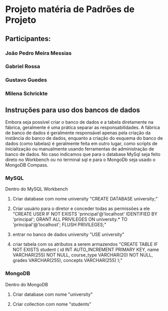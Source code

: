 # Projeto matéria de Padrões de Projeto
## Participantes:
### João Pedro Meira Messias
### Gabriel Rossa
### Gustavo Guedes
### Milena Schrickte


## Instruções para uso dos bancos de dados

Embora seja possível criar o banco de dados e a tabela diretamente na fábrica, geralmente é uma prática separar as 
responsabilidades. A fábrica de banco de dados é geralmente responsável apenas pela criação da instância do banco de 
dados, enquanto a criação do esquema do banco de dados (como tabelas) é geralmente feita em outro lugar, como scripts 
de inicialização ou manualmente usando ferramentas de administração de banco de dados.
No caso indicamos que para o database MySql seja feito direto no Workbench ou no terminal sql e para o MongoDb seja
usado o MongoDB Compass.

### MySQL
Dentro do MySQL Workbench
1. Criar database com nome university 
"CREATE DATABASE university;"

2. Criar usuário para o diretor e conceder todas as permissões a ele 
"CREATE USER IF NOT EXISTS 'principal'@'localhost' IDENTIFIED BY 'principal';
GRANT ALL PRIVILEGES ON university.* TO 'principal'@'localhost';
FLUSH PRIVILEGES;"
3. entrar no banco de dados university
"USE university"

4. criar tabela com os atributos a serem armazendos
"CREATE TABLE IF NOT EXISTS student (
   id INT AUTO_INCREMENT PRIMARY KEY,
   name VARCHAR(255) NOT NULL,
   course_type VARCHAR(20) NOT NULL,
   grades VARCHAR(255),
   concepts VARCHAR(255)
);"

### MongoDB
Dentro do MongoDB

1. Criar database com nome "university"

2. Criar collection com nome "students"